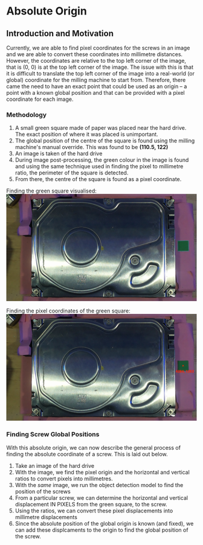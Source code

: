 # Absolute Origin
## Introduction and Motivation
Currently, we are able to find pixel coordinates for the screws in an image and we are able to convert these coordinates into millimetre distances. However, the coordinates are relative to the top left corner of the image, that is (0, 0) is at the top left corner of the image. The issue with this is that it is difficult to translate the top left corner of the image into a real-world (or global) coordinate for the milling machine to start from. Therefore, there came the need to have an exact point that could be used as an origin – a point with a known global position and that can be provided with a pixel coordinate for each image. 

### Methodology
1. A small green square made of paper was placed near the hard drive. The exact position of where it was placed is unimportant.
2. The global position of the centre of the square is found using the milling machine's manual override. This was found to be **(110.5, 122)**
3. An image is taken of the hard drive
4. During image post-processing, the green colour in the image is found and using the same technique used in finding the pixel to millimetre ratio, the perimeter of the square is detected. 
5. From there, the centre of the square is found as a pixel coordinate.

Finding the green square visualised:
![Finding the green square](OriginFinding.jpg)

Finding the pixel coordinates of the green square:
![Finding the pixel coordinates of the green square](OriginPixelCoords.jpg)

### Finding Screw Global Positions
With this absolute origin, we can now describe the general process of finding the absolute coordinate of a screw. This is laid out below.

1. Take an image of the hard drive
2. With the image, we find the pixel origin and the horizontal and vertical ratios to convert pixels into millimetres.
3. With the *same* image, we run the object detection model to find the position of the screws
4. From a particular screw, we can determine the horizontal and vertical displacement IN PIXELS from the green square, to the screw.
5. Using the ratios, we can convert these pixel displacements into millimetre displacements
6. Since the absolute position of the global origin is known (and fixed), we can add these displcaments to the origin to find the global position of the screw.